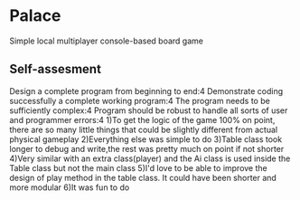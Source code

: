 # Palace
 Simple local multiplayer console-based board game
## Self-assesment
Design a complete program from beginning to end:4
Demonstrate coding successfully a complete working program:4
The program needs to be sufficiently complex:4
Program should be robust to handle all sorts of user and programmer errors:4
1)To get the logic of the game 100% on point, there are so many little things that could be slightly different from actual physical gameplay
2)Everything else was simple to do
3)Table class took longer to debug and write,the rest was pretty much on point if not shorter
4)Very similar with an extra class(player) and the Ai class is used inside the Table class but not the main class
5)I'd love to be able to improve the design of play method in the table class. It could have been shorter and more modular
6)It was fun to do
